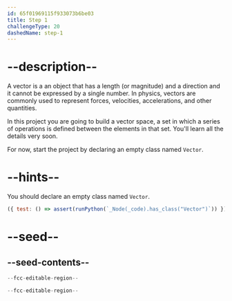 ```yaml
---
id: 65f01969115f933073b6be03
title: Step 1
challengeType: 20
dashedName: step-1
---
```


# --description--

A vector is a an object that has a length (or magnitude) and a direction and it cannot be expressed by a single number. In physics, vectors are commonly used to represent forces, velocities, accelerations, and other quantities.

In this project you are going to build a vector space, a set in which a series of operations is defined between the elements in that set. You'll learn all the details very soon.

For now, start the project by declaring an empty class named `Vector`.

# --hints--

You should declare an empty class named `Vector`.

```js
({ test: () => assert(runPython(`_Node(_code).has_class("Vector")`)) })
```

# --seed--

## --seed-contents--

```py
--fcc-editable-region--

--fcc-editable-region--
```
